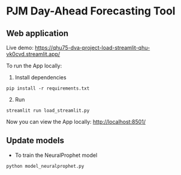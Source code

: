 # PJM Day-Ahead Forecasting Tool
## Web application
Live demo: https://qhu75-dva-project-load-streamlit-qhu-vk0cvd.streamlit.app/


To run the App locally:
1. Install dependencies
```
pip install -r requirements.txt
```
2. Run
```
streamlit run load_streamlit.py
```
Now you can view the App locally: <http://localhost:8501/>

## Update models
* To train the NeuralProphet model
```
python model_neuralprophet.py
```
